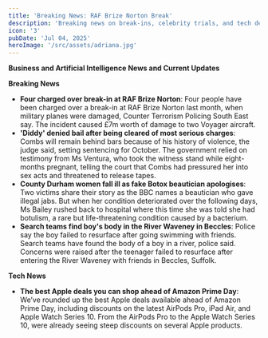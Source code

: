 ```yaml
---
title: 'Breaking News: RAF Brize Norton Break'
description: 'Breaking news on break-ins, celebrity trials, and tech deals, with no AI updates'
icon: '3'
pubDate: 'Jul 04, 2025'
heroImage: '/src/assets/adriana.jpg'
---
```


**Business and Artificial Intelligence News and Current Updates**

**Breaking News**

* **Four charged over break-in at RAF Brize Norton**: Four people have been charged over a break-in at RAF Brize Norton last month, when military planes were damaged, Counter Terrorism Policing South East say. The incident caused £7m worth of damage to two Voyager aircraft.
* **'Diddy' denied bail after being cleared of most serious charges**: Combs will remain behind bars because of his history of violence, the judge said, setting sentencing for October. The government relied on testimony from Ms Ventura, who took the witness stand while eight-months pregnant, telling the court that Combs had pressured her into sex acts and threatened to release tapes.
* **County Durham women fall ill as fake Botox beautician apologises**: Two victims share their story as the BBC names a beautician who gave illegal jabs. But when her condition deteriorated over the following days, Ms Bailey rushed back to hospital where this time she was told she had botulism, a rare but life-threatening condition caused by a bacterium.
* **Search teams find boy's body in the River Waveney in Beccles**: Police say the boy failed to resurface after going swimming with friends. Search teams have found the body of a boy in a river, police said. Concerns were raised after the teenager failed to resurface after entering the River Waveney with friends in Beccles, Suffolk.

**Tech News**

* **The best Apple deals you can shop ahead of Amazon Prime Day**: We’ve rounded up the best Apple deals available ahead of Amazon Prime Day, including discounts on the latest AirPods Pro, iPad Air, and Apple Watch Series 10. From the AirPods Pro to the Apple Watch Series 10, were already seeing steep discounts on several Apple products.
